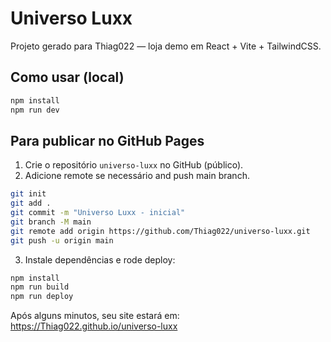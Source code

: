 # Universo Luxx

Projeto gerado para Thiag022 — loja demo em React + Vite + TailwindCSS.

## Como usar (local)
```bash
npm install
npm run dev
```

## Para publicar no GitHub Pages
1. Crie o repositório `universo-luxx` no GitHub (público).
2. Adicione remote se necessário and push main branch.
```bash
git init
git add .
git commit -m "Universo Luxx - inicial"
git branch -M main
git remote add origin https://github.com/Thiag022/universo-luxx.git
git push -u origin main
```

3. Instale dependências e rode deploy:
```bash
npm install
npm run build
npm run deploy
```

Após alguns minutos, seu site estará em: https://Thiag022.github.io/universo-luxx
